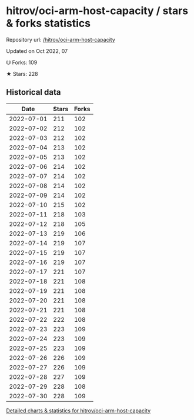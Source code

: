 # hitrov/oci-arm-host-capacity / stars & forks statistics

Repository url: [/hitrov/oci-arm-host-capacity](https://github.com/hitrov/oci-arm-host-capacity)

Updated on Oct 2022, 07

☋ Forks: 109

★ Stars: 228

## Historical data
| Date | Stars | Forks |
|------|-------|-------|
| 2022-07-01 | 211 | 102 | 
| 2022-07-02 | 212 | 102 | 
| 2022-07-03 | 212 | 102 | 
| 2022-07-04 | 213 | 102 | 
| 2022-07-05 | 213 | 102 | 
| 2022-07-06 | 214 | 102 | 
| 2022-07-07 | 214 | 102 | 
| 2022-07-08 | 214 | 102 | 
| 2022-07-09 | 214 | 102 | 
| 2022-07-10 | 215 | 102 | 
| 2022-07-11 | 218 | 103 | 
| 2022-07-12 | 218 | 105 | 
| 2022-07-13 | 219 | 106 | 
| 2022-07-14 | 219 | 107 | 
| 2022-07-15 | 219 | 107 | 
| 2022-07-16 | 219 | 107 | 
| 2022-07-17 | 221 | 107 | 
| 2022-07-18 | 221 | 108 | 
| 2022-07-19 | 221 | 108 | 
| 2022-07-20 | 221 | 108 | 
| 2022-07-21 | 221 | 108 | 
| 2022-07-22 | 222 | 108 | 
| 2022-07-23 | 223 | 109 | 
| 2022-07-24 | 223 | 109 | 
| 2022-07-25 | 223 | 109 | 
| 2022-07-26 | 226 | 109 | 
| 2022-07-27 | 226 | 109 | 
| 2022-07-28 | 227 | 109 | 
| 2022-07-29 | 228 | 108 | 
| 2022-07-30 | 228 | 109 | 


[Detailed charts & statistics for hitrov/oci-arm-host-capacity](https://reviewgithub.com/rep/hitrov/oci-arm-host-capacity)
